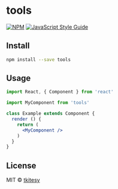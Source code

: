 # tools

> 

[![NPM](https://img.shields.io/npm/v/tools.svg)](https://www.npmjs.com/package/tools) [![JavaScript Style Guide](https://img.shields.io/badge/code_style-standard-brightgreen.svg)](https://standardjs.com)

## Install

```bash
npm install --save tools
```

## Usage

```jsx
import React, { Component } from 'react'

import MyComponent from 'tools'

class Example extends Component {
  render () {
    return (
      <MyComponent />
    )
  }
}
```

## License

MIT © [tkitesy](https://github.com/tkitesy)
